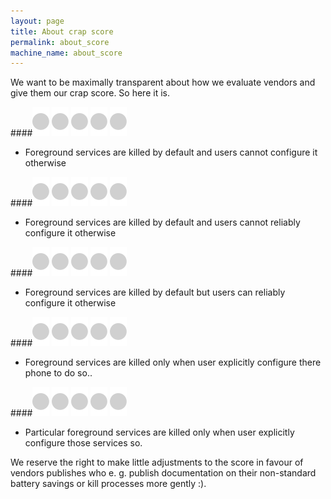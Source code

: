```yaml
---
layout: page
title: About crap score
permalink: about_score
machine_name: about_score
---
```


We want to be maximally transparent about how we evaluate vendors and give them our crap score. So here it is.

####<img src="/assets/img/placeholder.svg" class="poo score-full" alt="">
<img src="/assets/img/placeholder.svg" class="poo score-full" alt="">
<img src="/assets/img/placeholder.svg" class="poo score-full" alt="">
<img src="/assets/img/placeholder.svg" class="poo score-full" alt="">
<img src="/assets/img/placeholder.svg" class="poo score-full" alt="">

* Foreground services are killed by default and users cannot configure it otherwise

####<img src="/assets/img/placeholder.svg" class="poo score-full" alt="">
<img src="/assets/img/placeholder.svg" class="poo score-full" alt="">
<img src="/assets/img/placeholder.svg" class="poo score-full" alt="">
<img src="/assets/img/placeholder.svg" class="poo score-full" alt="">
<img src="/assets/img/placeholder.svg" class="poo score-empty" alt="">

* Foreground services are killed by default and users cannot reliably configure it otherwise

####<img src="/assets/img/placeholder.svg" class="poo score-full" alt="">
<img src="/assets/img/placeholder.svg" class="poo score-full" alt="">
<img src="/assets/img/placeholder.svg" class="poo score-full" alt="">
<img src="/assets/img/placeholder.svg" class="poo score-empty" alt="">
<img src="/assets/img/placeholder.svg" class="poo score-empty" alt="">

* Foreground services are killed by default but users can reliably configure it otherwise

####<img src="/assets/img/placeholder.svg" class="poo score-full" alt="">
<img src="/assets/img/placeholder.svg" class="poo score-full" alt="">
<img src="/assets/img/placeholder.svg" class="poo score-empty" alt="">
<img src="/assets/img/placeholder.svg" class="poo score-empty" alt="">
<img src="/assets/img/placeholder.svg" class="poo score-empty" alt="">

* Foreground services are killed only when user explicitly configure there phone to do so..

####<img src="/assets/img/placeholder.svg" class="poo score-full" alt="">
<img src="/assets/img/placeholder.svg" class="poo score-empty" alt="">
<img src="/assets/img/placeholder.svg" class="poo score-empty" alt="">
<img src="/assets/img/placeholder.svg" class="poo score-empty" alt="">
<img src="/assets/img/placeholder.svg" class="poo score-empty" alt="">

* Particular foreground services are killed only when user explicitly configure those services so.

We reserve the right to make little adjustments to the score in favour of vendors publishes who e. g. publish documentation on their non-standard battery savings or kill processes more gently :).
